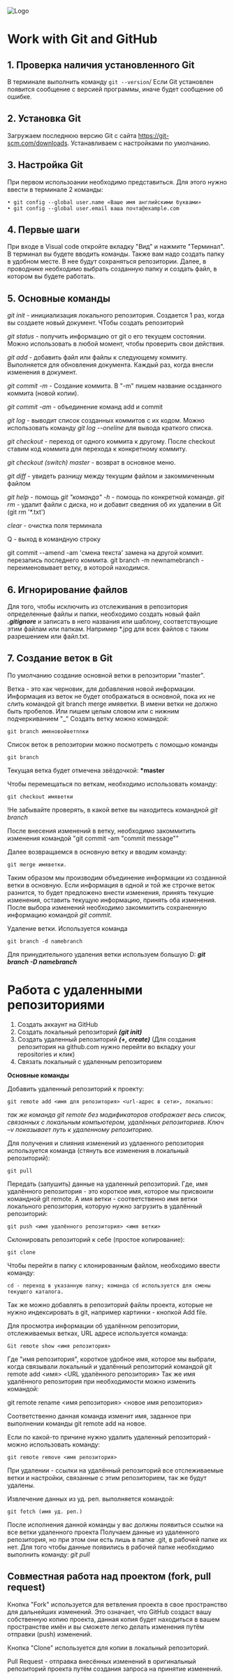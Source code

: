 ![Logo](двигатель.png)
# **Work with Git and GitHub**

## 1. Проверка наличия установленного Git
В терминале выполнить команду `git --version`/
Если Git установлен появится сообщение с версией программы, иначе будет сообщение об ошибке.

## 2. Установка Git
Загружаем последнюю версию Git с сайта
https://git-scm.com/downloads. 
Устанавливаем с настройками по умолчанию.

## 3. Настройка Git
При первом использоании необходимо представиться. Для этого нужно ввести в терминале 2 команды:
```
• git config --global user.name «Ваше имя английскими буквами»
• git config --global user.email ваша почта@example.com
```

## 4. Первые шаги
При входе в Visual code откройте вкладку "Вид" и нажмите "Терминал". 
В терминал вы будете вводить команды. 
Также вам надо создать папку в удобном месте. В нее будут сохраняться репозитории.
Далее, в проводнике необходимо выбрать созданную папку и создать файл, в котором вы будете работать.

## 5. Основные команды
*git init* - инициализация локального репозитория. Создается 1 раз, когда вы создаете новый документ. ЧТобы создать репозиторий

*git status* - получить информацию от git о его текущем состоянии. Можно использовать в любой момент, чтобы проверить свои действия.

*git add* - добавить файл или файлы к следующему коммиту. Выполняется для обновления документа. Каждый раз, когда внесли изменения в документ.

*git commit -m* - Создание коммита. В "-m" пишем название осзданного коммита (новой копии). 

*git commit -am* - объединение команд add и commit

*git log* - выводит список созданных коммитов с их кодом. Можно использовать команду *git log --oneline* для вывода краткого списка.

*git checkout* - переход от одного коммита к другому. После checkout ставим код коммита для перехода к конкретному коммиту.

*git checkout (switch) master* - возврат в основное меню.

*git diff* - увидеть разницу между текущим файлом и закоммиченным файлом

*git help* - помощь
*git "команда" -h* - помощь по конкретной команде.
*git rm* - удалит файли с диска, но и добавит сведения об их удалении в Git (git rm '*.txt')

*clear* - очистка поля терминала

Q - выход в командную строку

git commit --amend -am 'смена текста' замена на другой коммит. перезапись последнего коммита. 
git branch -m newnamebranch - переименовывает ветку, в которой находимся.

## 6. Игнорирование файлов

Для того, чтобы исключить из отслеживания в репозитория определенные файлы и папки, необходимо создать новый файл ***.gitignore*** и записать в него названия или шаблону, соответствующие этим файлам или папкам. Например *.jpg для всех файлов с таким разрешением или файл.txt.

## 7. Создание веток в Git

По умолчанию создание основной ветки в репозитории "master". 

Ветка - это как черновик, для добавления новой информации. Информация из веток не будет отображаться в основной, пока их не слить командой git branch merge имяветки. В имени ветки не должно быть пробелов. Или пишем целым словом или с нижним подчеркиванием "_"
Создать ветку можно командой: 

```
git branch имяновойветnnки
```

Список веток в репозитории можно посмотреть с помощью команды 
```
git branch
```
Текущая ветка будет отмечена звёздочкой:
**\*master**

Чтобы перемещаться по веткам, необходимо использовать команду:
```
git checkout имяветки
```
!Не забывайте проверять, в какой ветке вы находитесь командной *git branch*

После внесения изменений в ветку, необходимо закоммитить изменения командой "git commit -am "commit message""

Далее возвращаемся в основную ветку и вводим команду:

```
git merge имяветки.
```
Таким образом мы производим объединение информации из созданной ветки в основную.
Если информация в одной и той же строчке веток разнится, то будет предложено внести изменения, принять текущие изменения, оставить текущую информацию, принять оба изменения.  
После выбора изменений необходимо закоммитить сохраненную информацию командой _git commit_. 

Удаление ветки. Используется команда
```
git branch -d namebranch 
```
Для принудительного удаления ветки используем большую D:
***git branch -D namebranch***

# Работа с удаленными репозиториями 
1. Создать аккаунт на GitHub
2. Создать локальный репозиторий ***(git init)***
3. Создать удаленный репозиторий ***(+, create)*** (Для создания репозитория на github.com нужно перейти во вкладку your repositories и клик)
4. Связать локальный с удаленным репозиторием 

**Основные команды**

Добавить удаленный репозиторий к проекту:
```
git remote add <имя для репозитория> <url-адрес в сети>, локально:
```
_так же команда git remote без модификаторов отображает весь список, связанных с локальным компьютером, удалённых репозиториев. Ключ –v показывает путь к удаленному репозиторию._ 

Для получения и слияния изменений из удлаенного репозитория используется команда (стянуть все изменения в локальный репозиторий):
```
git pull
```
Передать (запушить) данные на удаленный репозиторий. Где, имя удалённого репозитория - это короткое имя, которое мы присвоили командной git remote. А имя ветки - соответственно имя ветки локального репозитория, которую нужно загрузить в удалённый репозиторий:
```
git push <имя удалённого репозитория> <имя ветки>
```
Склонировать репозиторий к себе (простое копирование):
```
git clone 
```
Чтобы перейти в папку с клонированным файлом, необходимо ввести команду: 
```
cd - переход в указанную папку; команда cd используется для смены текущего каталога.
```
Так же можно добавлять в репозиторий файлы проекта, которые не нужно индексировать в git, например картинки - кнопкой Add file.

Для просмотра информации об удалённом репозитории, отслеживаемых ветках, URL адресе используется команда:
```
Git remote show <имя репозитория>
```
Где "имя репозитория", короткое удобное имя, которое мы выбрали, когда связывали локальный и удалённый репозиторий командой git remote add <имя> <URL удалённого репозитория>
Так же имя удалённого репозитория при необходимости можно изменить командой:

git remote rename <имя репозитория> <новое имя репозитория>

Соответственно данная команда изменит имя, заданное при выполнении команды git remote add на новое.

Если по какой-то причине нужно удалить удаленный репозиторий - можно использовать команду:
```
git remote remove <имя репозитория>
```
При удалении - ссылки на удалённый репозиторий все отслеживаемые ветки и настройки, связанные с этим репозиторием, так же будут удалены.

Извлечение данных из уд. реп. выполняется командой:
```
git fetch (имя уд. реп.)
```
После исполнения данной команды у вас должны появиться ссылки на все ветки удаленного проекта
Получаем данные из удаленного репозитория, но при этом они есть лишь в папке .git, в рабочей папке их нет. Для того чтобы данные появились в рабочей папке необходимо выполнить команду: *git pull*

## Совместная работа над проектом (fork, pull request)
Кнопка "Fork" используется для ветвления проекта в свое пространство для дальнейших изменений.  Это означает, что GitHub создаст вашу собственную копию проекта, данная копия будет находиться в вашем пространстве имён и вы сможете легко делать изменения путём отправки (push) изменений.

Кнопка "Clone" используется для копии в локальный репозиторий. 

Pull Request - отправка внесённых изменений в оригинальный репозиторий проекта путём создания запроса на принятие изменений.
